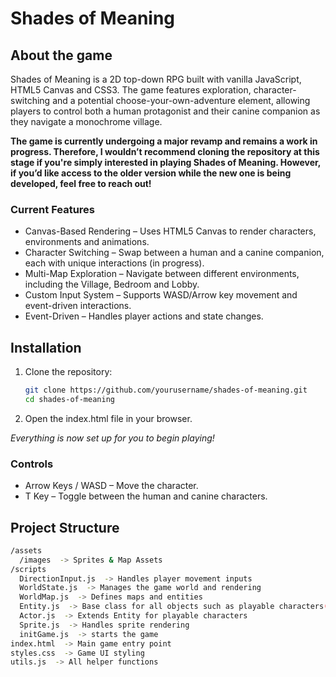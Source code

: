 # Shades of Meaning

## About the game

Shades of Meaning is a 2D top-down RPG built with vanilla JavaScript, HTML5 Canvas and CSS3. The game features exploration, character-switching and a potential choose-your-own-adventure element, allowing players to control both a human protagonist and their canine companion as they navigate a monochrome village. 

**The game is currently undergoing a major revamp and remains a work in progress. Therefore, I wouldn’t recommend cloning the repository at this stage if you're simply interested in playing Shades of Meaning. However, if you’d like access to the older version while the new one is being developed, feel free to reach out!**

### Current Features
* Canvas-Based Rendering – Uses HTML5 Canvas to render characters, environments and animations.
* Character Switching – Swap between a human and a canine companion, each with unique interactions (in progress).
* Multi-Map Exploration – Navigate between different environments, including the Village, Bedroom and Lobby.
* Custom Input System – Supports WASD/Arrow key movement and event-driven interactions.
* Event-Driven – Handles player actions and state changes.


## Installation  
1. Clone the repository:
    
   ```bash
   git clone https://github.com/yourusername/shades-of-meaning.git
   cd shades-of-meaning
3. Open the index.html file in your browser.

*Everything is now set up for you to begin playing!*


### Controls
- Arrow Keys / WASD – Move the character.
- T Key – Toggle between the human and canine characters.

## Project Structure
```bash
/assets  
  /images  -> Sprites & Map Assets  
/scripts  
  DirectionInput.js  -> Handles player movement inputs  
  WorldState.js  -> Manages the game world and rendering  
  WorldMap.js  -> Defines maps and entities  
  Entity.js  -> Base class for all objects such as playable characters(actors), items, etc
  Actor.js  -> Extends Entity for playable characters  
  Sprite.js  -> Handles sprite rendering  
  initGame.js  -> starts the game  
index.html  -> Main game entry point  
styles.css  -> Game UI styling  
utils.js  -> All helper functions  
